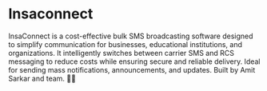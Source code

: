 # Insaconnect
 InsaConnect is a cost-effective bulk SMS broadcasting software designed to simplify communication for businesses, educational institutions, and organizations. It intelligently switches between carrier SMS and RCS messaging to reduce costs while ensuring secure and reliable delivery. Ideal for sending mass notifications, announcements, and updates. Built by Amit Sarkar and team. 💬🚀
